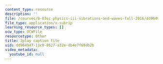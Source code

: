 ```yaml
---
content_type: resource
description: ''
file: /courses/8-03sc-physics-iii-vibrations-and-waves-fall-2016/dd96494711c88627a32edb4e7f68db2b_T2n6fVybLcU.srt
file_type: application/x-subrip
learning_resource_types: []
ocw_type: OCWFile
resourcetype: Other
title: 3play caption file
uid: dd964947-11c8-8627-a32e-db4e7f68db2b
video_metadata:
  youtube_id: null
---
```


